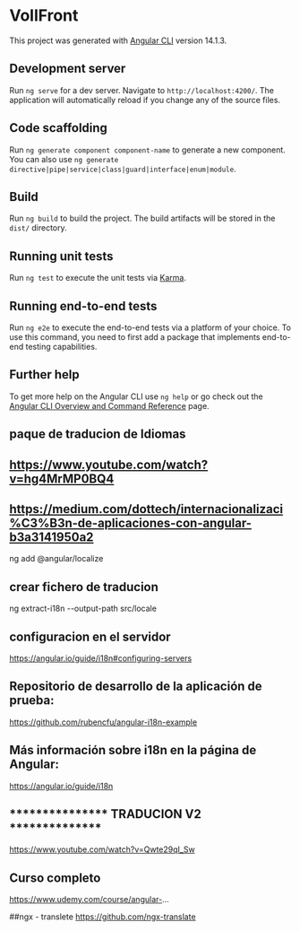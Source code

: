 # VollFront

This project was generated with [Angular CLI](https://github.com/angular/angular-cli) version 14.1.3.

## Development server

Run `ng serve` for a dev server. Navigate to `http://localhost:4200/`. The application will automatically reload if you change any of the source files.

## Code scaffolding

Run `ng generate component component-name` to generate a new component. You can also use `ng generate directive|pipe|service|class|guard|interface|enum|module`.

## Build

Run `ng build` to build the project. The build artifacts will be stored in the `dist/` directory.

## Running unit tests

Run `ng test` to execute the unit tests via [Karma](https://karma-runner.github.io).

## Running end-to-end tests

Run `ng e2e` to execute the end-to-end tests via a platform of your choice. To use this command, you need to first add a package that implements end-to-end testing capabilities.

## Further help

To get more help on the Angular CLI use `ng help` or go check out the [Angular CLI Overview and Command Reference](https://angular.io/cli) page.

##  paque de traducion de Idiomas  
## https://www.youtube.com/watch?v=hg4MrMP0BQ4 
## https://medium.com/dottech/internacionalizaci%C3%B3n-de-aplicaciones-con-angular-b3a3141950a2 
 ng add @angular/localize
 ## crear fichero de traducion 
  ng extract-i18n --output-path src/locale

  ## configuracion en el servidor 
  https://angular.io/guide/i18n#configuring-servers

  ## Repositorio de desarrollo de la aplicación de prueba:

https://github.com/rubencfu/angular-i18n-example

## Más información sobre i18n en la página de Angular:

https://angular.io/guide/i18n


## ***************  TRADUCION V2 **************
https://www.youtube.com/watch?v=Qwte29qI_Sw

## Curso completo
https://www.udemy.com/course/angular-...

##ngx - translete
https://github.com/ngx-translate



